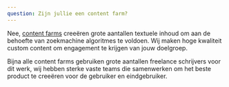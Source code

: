 ```yaml
---
question: Zijn jullie een content farm?
---
```

Nee, [content farms](https://en.wikipedia.org/wiki/Content_farm) creeëren grote aantallen textuele inhoud om aan de behoefte van zoekmachine algoritmes te voldoen. Wij maken hoge kwaliteit custom content om engagement te krijgen van jouw doelgroep.

Bijna alle content farms gebruiken grote aantallen freelance schrijvers voor dit werk, wij hebben  sterke vaste teams die samenwerken om het beste product te creeëren voor de gebruiker en eindgebruiker.
